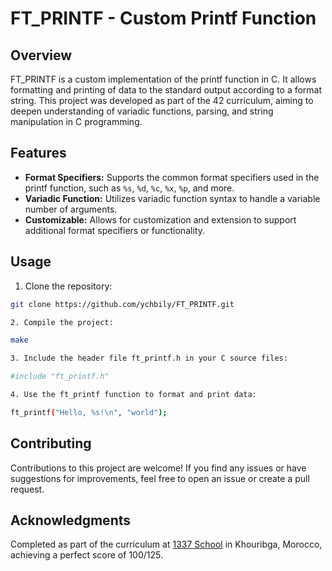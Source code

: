 # FT_PRINTF - Custom Printf Function

## Overview

FT_PRINTF is a custom implementation of the printf function in C. It allows formatting and printing of data to the standard output according to a format string. This project was developed as part of the 42 curriculum, aiming to deepen understanding of variadic functions, parsing, and string manipulation in C programming.

## Features

- **Format Specifiers:** Supports the common format specifiers used in the printf function, such as `%s`, `%d`, `%c`, `%x`, `%p`, and more.
- **Variadic Function:** Utilizes variadic function syntax to handle a variable number of arguments.
- **Customizable:** Allows for customization and extension to support additional format specifiers or functionality.

## Usage

1. Clone the repository:

```bash
git clone https://github.com/ychbily/FT_PRINTF.git

2. Compile the project:

make

3. Include the header file ft_printf.h in your C source files:

#include "ft_printf.h"

4. Use the ft_printf function to format and print data:

ft_printf("Hello, %s!\n", "world");
```
## Contributing
Contributions to this project are welcome! If you find any issues or have suggestions for improvements, feel free to open an issue or create a pull request.

## Acknowledgments

Completed as part of the curriculum at [1337 School](https://1337.ma/) in Khouribga, Morocco, achieving a perfect score of 100/125.

